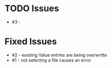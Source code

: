 # TODO Issues
- #3 -

# Fixed Issues
- #2 - existing Value entries are being overwritte
- #1 - not selecting a file causes an error
